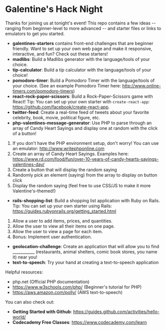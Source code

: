 # Galentine's Hack Night
Thanks for joining us at tonight's event!
This repo contains a few ideas -- ranging from beginner-level to more advanced -- and starter files or links to emulators to get you started.

* **galentines-starters** contains front-end challenges that are beginner friendly. Want to set up your own web page and make it responsive, interactive, and fun? Check out these starters!
* **madlibs**: Build a Madlibs generator with the language/tools of your choice.
* **tip-calculator**: Build a tip calculator with the language/tools of your choice!
* **pomodoro-timer**: Build a Pomodoro Timer with the language/tools of your choice. (See an example Pomodoro Timer here: http://www.online-timers.com/pomodoro-timers)
* **react-rock-paper-scissors**: Build a Rock-Paper-Scissors game with React! Tip: You can set up your own starter with `create-react-app`: https://github.com/facebook/create-react-app.
* **twitter-feed**: Create a real-time feed of tweets about your favorite celebrity, book, movie, political figure, etc.
* **php-valentines-message-generator**: Use PHP to parse through an array of Candy Heart Sayings and display one at random with the click of a button!
1) If you don't have the PHP environment setup, don't worry! You can use an emulator: http://www.writephponline.com
2) Create an array of Candy Heart Sayings. Examples here: https://www.rd.com/food/fun/over-10-years-of-candy-hearts-sayings-valentines-day/
3) Create a button that will display the random saying
4) Randomly pick an element (saying) from the array to display on button click
5) Display the random saying (feel free to use CSS/JS to make it more Valentine's-themed!)
* **rails-shopping-list**: Build a shopping list application with Ruby on Rails. Tip: You can set up your own starter using Rails: https://guides.rubyonrails.org/getting_started.html
1) Allow a user to add items, prices, and quantities.
2) Allow the user to view all their items on one page.
3) Allow the user to view a page for each item.
4) Bonus: Implement user authentication.
* **geolocation-challenge**: Create an application that will allow you to find ___________ (restaurants, animal shelters, comic book stores, you name it) near you!
* **text-to-speech**: Try your hand at creating a text-to-speech application

Helpful resources:
* php.net (Official PHP documentation)
* https://www.w3schools.com/php/ (Beginner's tutorial for PHP)
* https://aws.amazon.com/polly/ (AWS text-to-speech)

You can also check out:
* **Getting Started with Github**: https://guides.github.com/activities/hello-world/
* **Codecademy Free Classes**: https://www.codecademy.com/learn


